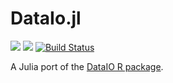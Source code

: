 # DataIo.jl

[![](https://img.shields.io/badge/docs-stable-blue.svg)](https:/ckafi.github.io/DataIo.jl/stable)
[![](https://img.shields.io/badge/docs-dev-blue.svg)](https:/ckafi.github.io/DataIo.jl/dev)
[![Build Status](https://travis-ci.com/ckafi/DataIo.jl.svg?branch=master)](https://travis-ci.com/ckafi/DataIo.jl)

A Julia port of the [DataIO R package](https://github.com/aultsch/DataIO).
